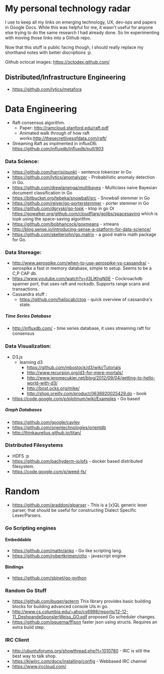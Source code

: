My personal technology radar
===================
I use to keep all my links on emerging technology, UX, dev-ops and papers in Google Docs.  While this was helpful for me, it wasn't useful for anyone else trying to do the same research I had already done.  So Im experimenting with moving those links into a Github repo.  

Now that this stuff is public facing though, I should really replace my shorthand notes with better discriptions :p.

Github octocat images: https://octodex.github.com/

## Distributed/Infrastructure Engineering
- https://github.com/lytics/metafora

# Data Engineering
- Raft consensus algorithm. 
   - Paper:  http://ramcloud.stanford.edu/raft.pdf  
   - Animated walk through of how raft works:http://thesecretlivesofdata.com/raft/
- Streaming Raft as implmented in influxDB: https://github.com/influxdb/influxdb/pull/903

### Data Science: 
- https://github.com/harrisj/punkt - sentence tokenizer in Go
- https://github.com/lytics/anomalyzer - Probabilistic anomaly detection in Go. 
- https://github.com/drewlanenga/multibayes - Multiclass naive Bayesian document classification in Go
- https://bitbucket.org/tebeka/snowball/src - Snowball stemmer in Go
- https://github.com/reiver/go-porterstemmer - porter stemmer in Go
- https://github.com/dgryski/go-topk - ktop in go Or https://gowalker.org/github.com/cloudflare/golibs/spacesaving which is topk using the space-saving algorithm. 
- https://github.com/bobhancock/goxmeans - xmeans
- http://blog.sense.io/introducing-sense-a-platform-for-data-science/ 
- https://github.com/skelterjohn/go.matrix - a good matrix math package for Go.

### Data Storeage: 
- http://www.aerospike.com/when-to-use-aerospike-vs-cassandra/ - aerospike a fast in memory database, simple to setup.  Seems to be a C,P CAP db. 
- https://www.youtube.com/watch?v=jI3LiKhqN0E - Cockroachdb spanner port, that uses raft and rocksdb.  Supports range scans and transactions. 
- Cassandra stuff : 
   - https://github.com/hailocab/ctop - quick overview of cassandra's state.

##### Time Series Database
- http://influxdb.com/ - time series database, it uses streaming raft for consensus

### Data Visualization:
- D3.js
   - learning d3
      - https://github.com/mbostock/d3/wiki/Tutorials
      - http://www.recursion.org/d3-for-mere-mortals/  
      - http://www.jeromecukier.net/blog/2012/09/04/getting-to-hello-world-with-d3/
      - http://bost.ocks.org/mike/
      - http://shop.oreilly.com/product/0636920025429.do - book
- https://code.google.com/p/plotinum/wiki/Examples - Go based 
##### Graph Databases
- https://github.com/google/cayley
- https://github.com/orientechnologies/orientdb
- http://thinkaurelius.github.io/titan/ 

### Distributed Filesystems 
- HDFS :p 
- https://github.com/pachyderm-io/pfs - docker based distributed filesystem. 
- https://code.google.com/p/weed-fs/ 

# Random

- https://github.com/araddon/qlparser - This is a [x]QL generic lexer parser, that should be useful for constructing Dialect Specific Lexer/Parsers.


### Go Scripting engines

#### Embeddable 

- https://github.com/mattn/anko - Go like scripting lang.
- https://github.com/robertkrimen/otto - javascript engine

#### Bindings 

- https://github.com/sbinet/go-python 

### Random Go Stuff

- https://github.com/buger/goterm This library provides basic building blocks for building advanced console UIs in go.
- http://www.cs.columbia.edu/~aho/cs6998/reports/12-12-11_DeshpandeSponslerWeiss_GO.pdf proposed Go scheduler changes. 
- https://github.com/pquerna/ffjson faster json using structs.  Requires an extra build step.

### IRC Client
 - http://ubuntuforums.org/showthread.php?t=1010780 - IRC is still the best way to talk shop.
 - https://kiwiirc.com/docs/installing/config - Webbased IRC channel
 - https://www.irccloud.com/ 
